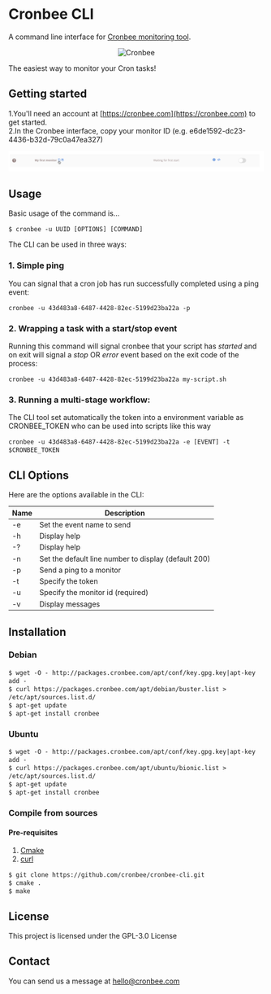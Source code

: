 # Cronbee CLI

A command line interface for [Cronbee monitoring tool](https://cronbee.com).  

<p align="center">
  <img width="470" height="245" alt="Cronbee" src="https://cronbee.com/images/post_header_470_245_linkedin.png">
</p>

The easiest way to monitor your Cron tasks!

## Getting started 

1.You'll need an account at [https://cronbee.com](https://cronbee.com) to get started.  
2.In the Cronbee interface, copy your monitor ID (e.g. e6de1592-dc23-4436-b32d-79c0a47ea327)  

![](uuid.png)

## Usage
Basic usage of the command is...

```
$ cronbee -u UUID [OPTIONS] [COMMAND]
```

The CLI can be used in three ways:

### 1. Simple ping

You can signal that a cron job has run successfully completed using a ping event:

```
cronbee -u 43d483a8-6487-4428-82ec-5199d23ba22a -p
```

### 2. Wrapping a task with a start/stop event
​Running this command will signal cronbee that your script has *started* and on exit will signal a *stop* OR *error* event based on the exit code of the process:

```
cronbee -u 43d483a8-6487-4428-82ec-5199d23ba22a my-script.sh
```

### 3. Running a multi-stage workflow:

The CLI tool set automatically the token into a environment variable as CRONBEE_TOKEN who can be used into scripts like this way
```
cronbee -u 43d483a8-6487-4428-82ec-5199d23ba22a -e [EVENT] -t $CRONBEE_TOKEN
```

## CLI Options

Here are the options available in the CLI:

| Name    | Description                                        |
|-------|------------------------------------------------------|
| -e    | Set the event name to send                           |
| -h    | Display help                                         |
| -?    | Display help                                         |
| -n    | Set the default line number to display (default 200) |
| -p    | Send a ping to a monitor                             |
| -t    | Specify the token                                    |
| -u    | Specify the monitor id (required)                    |
| -v    | Display messages                                     |

## Installation

### Debian

```
$ wget -O - http://packages.cronbee.com/apt/conf/key.gpg.key|apt-key add -  
$ curl https://packages.cronbee.com/apt/debian/buster.list > /etc/apt/sources.list.d/  
$ apt-get update
$ apt-get install cronbee
```

### Ubuntu

```
$ wget -O - http://packages.cronbee.com/apt/conf/key.gpg.key|apt-key add -  
$ curl https://packages.cronbee.com/apt/ubuntu/bionic.list > /etc/apt/sources.list.d/  
$ apt-get update
$ apt-get install cronbee
```

### Compile from sources

#### Pre-requisites
1. [Cmake](https://github.com/Kitware/CMake)
2. [curl](https://github.com/curl/curl)
```
$ git clone https://github.com/cronbee/cronbee-cli.git
$ cmake .
$ make
```

## License
This project is licensed under the GPL-3.0 License

## Contact

You can send us a message at hello@cronbee.com
